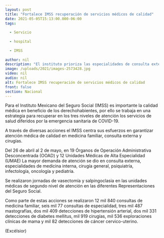 ```yaml
---
layout: post
title: "Fortalece IMSS recuperación de servicios médicos de calidad"
date: 2021-05-05T15:13:00.000-06:00
tags:
  
  - Servicio
  
  - hospital
  
  - IMSS
  
author: nil
description: "El instituto prioriza las especialidades de consulta externa, cirugía y medicina preventiva; destaca la realización de 3,487 mastografías, 2,409 detecciones de hipertensión arterial…"
image: /uploads/2021/images-2573428.jpg
video: nil
audio: nil
alt: Fortalece IMSS recuperación de servicios médicos de calidad
front: false
section: Nacional
---
```


Para el Instituto Mexicano del Seguro Social (IMSS) es importante la calidad médica en beneficio de los derechohabientes, por ello se trabaja en una estrategia para recuperar en los tres niveles de atención los servicios de salud diferidos por la emergencia sanitaria de COVID-19.

A través de diversas acciones el IMSS centra sus esfuerzos en garantizar atención médica de calidad en medicina familiar, consulta externa y cirugías.

Del 26 de abril al 2 de mayo, en 19 Órganos de Operación Administrativa Desconcentrada (OOAD) y 12 Unidades Médicas de Alta Especialidad (UMAE) La mayor demanda de atención se dio en consulta externa, especialidades de medicina interna, cirugía general, psiquiatría, infectología, oncología y pediatría.

Se realizaron jornadas de vasectomía y salpingoclasia en las unidades médicas de segundo nivel de atención en las diferentes Representaciones del Seguro Social.

Como parte de estas acciones se realizaron 12 mil 840 consultas de medicina familiar, seis mil 77 consultas de especialidad, tres mil 487 mastografías, dos mil 409 detecciones de hipertensión arterial, dos mil 331 detecciones de diabetes mellitus, mil 919 cirugías, mil 536 exploraciones clínicas de mama y mil 82 detecciones de cáncer cervico-uterino.

(Excélsior)